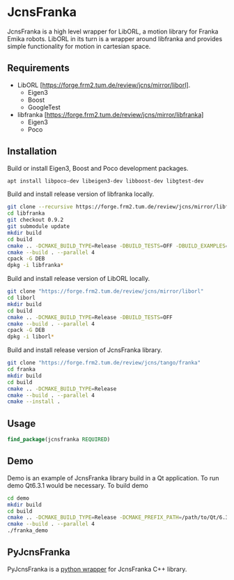 
JcnsFranka
============
JcnsFranka is a high level wrapper for LibORL, a motion library for Franka Emika
robots. LibORL in its turn is a wrapper around libfranka and provides simple
functionality for motion in cartesian space.

Requirements
------------
* LibORL [https://forge.frm2.tum.de/review/jcns/mirror/liborl].
  * Eigen3
  * Boost
  * GoogleTest
* libfranka [https://forge.frm2.tum.de/review/jcns/mirror/libfranka]
  * Eigen3
  * Poco

Installation
------------
Build or install Eigen3, Boost and Poco development packages.
```bash
apt install libpoco-dev libeigen3-dev libboost-dev libgtest-dev
```

Build and install release version of libfranka locally.
```bash
git clone --recursive https://forge.frm2.tum.de/review/jcns/mirror/libfranka
cd libfranka
git checkout 0.9.2
git submodule update
mkdir build
cd build
cmake .. -DCMAKE_BUILD_TYPE=Release -DBUILD_TESTS=OFF -DBUILD_EXAMPLES=OFF
cmake --build . --parallel 4
cpack -G DEB
dpkg -i libfranka*
```

Build and install release version of LibORL locally.
```bash
git clone "https://forge.frm2.tum.de/review/jcns/mirror/liborl"
cd liborl
mkdir build
cd build
cmake .. -DCMAKE_BUILD_TYPE=Release -DBUILD_TESTS=OFF
cmake --build . --parallel 4
cpack -G DEB
dpkg -i liborl*
```

Build and install release version of JcnsFranka library.
```bash
git clone "https://forge.frm2.tum.de/review/jcns/tango/franka"
cd franka
mkdir build
cd build
cmake .. -DCMAKE_BUILD_TYPE=Release
cmake --build . --parallel 4
cmake --install .
```

Usage
-----
```cmake
find_package(jcnsfranka REQUIRED)
```

Demo
----
Demo is an example of JcnsFranka library build in a Qt application.
To run demo Qt6.3.1 would be necessary. To build demo
```bash
cd demo
mkdir build
cd build
cmake .. -DCMAKE_BUILD_TYPE=Release -DCMAKE_PREFIX_PATH=/path/to/Qt/6.3.1/gcc_64
cmake --build . --parallel 4
./franka_demo
```

PyJcnsFranka
------------
PyJcnsFranka is a [python wrapper](pyjcnsfranka/readme.md) for JcnsFranka C++ library.
